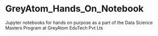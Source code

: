 # GreyAtom_Hands_On_Notebook
Jupyter notebooks for hands on purpose as a part of the Data Science Masters Program at GreyAtom EduTech Pvt Lts 
